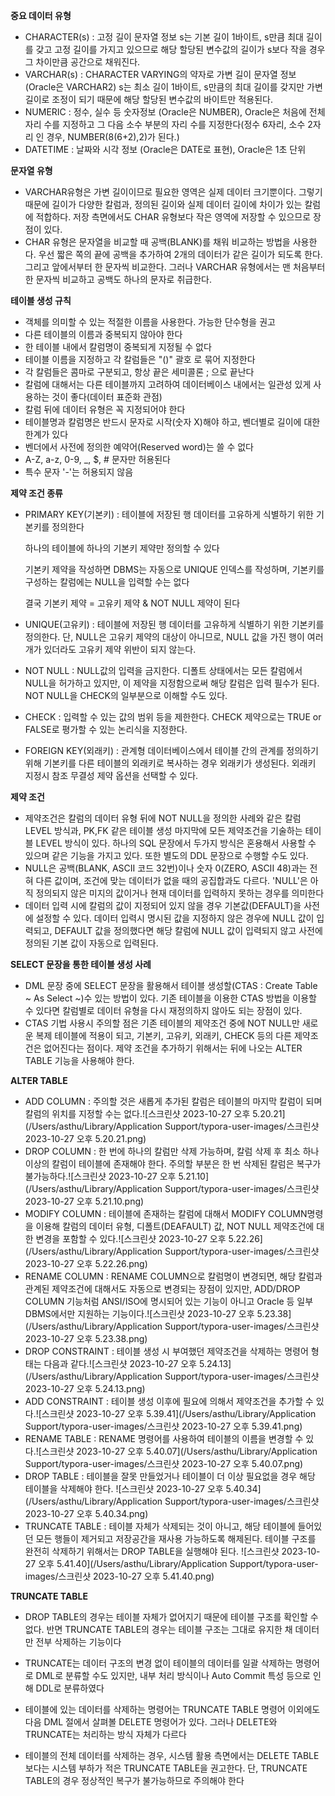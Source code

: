 **중요 데이터 유형**

- CHARACTER(s) : 고정 길이 문자열 정보 s는 기본 길이 1바이트, s만큼 최대 길이를 갖고 고정 길이를 가지고 있으므로 해당 할당된 변수값의 길이가 s보다 작을 경우 그 차이만큼 공간으로 채워진다.
- VARCHAR(s) : CHARACTER VARYING의 약자로 가변 길이 문자열 정보(Oracle은 VARCHAR2) s는 최소 길이 1바이트, s만큼의 최대 길이를 갖지만 가변 길이로 조정이 되기 때문에 해당 할당된 변수값의 바이트만 적용된다.
- NUMERIC : 정수, 실수 등 숫자정보 (Oracle은 NUMBER), Oracle은 처음에 전체 자리 수를 지정하고 그 다음 소수 부분의 자리 수를 지정한다(정수 6자리, 소수 2자리 인 경우, NUMBER(8(6+2),2)가 된다.)
- DATETIME : 날짜와 시각 정보 (Oracle은 DATE로 표현), Oracle은 1초 단위

**문자열 유형**

- VARCHAR유형은 가변 길이이므로 필요한 영역은 실제 데이터 크기뿐이다. 그렇기 때문에 길이가 다양한 칼럼과, 정의된 길이와 실제 데이터 길이에 차이가 있는 칼럼에 적합하다. 저장 측면에서도 CHAR 유형보다 작은 영역에 저장할 수 있으므로 장점이 있다.
- CHAR 유형은 문자열을 비교할 때 공백(BLANK)를 채워 비교하는 방법을 사용한다. 우선 짧은 쪽의 끝에 공백을 추가하여 2개의 데이터가 같은 길이가 되도록 한다. 그리고 앞에서부터 한 문자씩 비교한다. 그러나 VARCHAR 유형에서는 맨 처음부터 한 문자씩 비교하고 공백도 하나의 문자로 취급한다.

**테이블 생성 규칙**

- 객체를 의미할 수 있는 적절한 이름을 사용한다. 가능한 단수형을 권고
- 다른 테이블의 이름과 중복되지 않아야 한다
- 한 테이블 내에서 칼럼명이 중복되게 지정될 수 없다
- 테이블 이름을 지정하고 각 칼럼들은 "()" 괄호 로 묶어 지정한다
- 각 칼럼들은 콤마로 구분되고, 항상 끝은 세미콜론 ; 으로 끝난다
- 칼럼에 대해서는 다른 테이블까지 고려하여 데이터베이스 내에서는 일관성 있게 사용하는 것이 좋다(데이터 표준화 관점)
- 칼럼 뒤에 데이터 유형은 꼭 지정되어야 한다
- 테이블명과 칼럼명은 반드시 문자로 시작(숫자 X)해야 하고, 벤더별로 길이에 대한 한계가 있다
- 벤더에서 사전에 정의한 예약어(Reserved word)는 쓸 수 없다
- A-Z, a-z, 0-9, _, $, # 문자만 허용된다
- 특수 문자 '-'는 허용되지 않음

**제약 조건 종류**

- PRIMARY KEY(기본키) : 테이블에 저장된 행 데이터를 고유하게 식별하기 위한 기본키를 정의한다

  하나의 테이블에 하나의 기본키 제약만 정의할 수 있다

  기본키 제약을 작성하면 DBMS는 자동으로 UNIQUE 인덱스를 작성하며, 기본키를 구성하는 칼럼에는 NULL을 입력할 수는 없다

  결국 기본키 제약 = 고유키 제약 & NOT NULL 제약이 된다

- UNIQUE(고유키) : 테이블에 저장된 행 데이터를 고유하게 식별하기 위한 기본키를 정의한다. 단, NULL은 고유키 제약의 대상이 아니므로, NULL 값을 가진 행이 여러 개가 있더라도 고유키 제약 위반이 되지 않는다.

- NOT NULL : NULL값의 입력을 금지한다. 디폴트 상태에서는 모든 칼럼에서 NULL을 허가하고 있지만, 이 제약을 지정함으로써 해당 칼럼은 입력 필수가 된다. NOT NULL을 CHECK의 일부분으로 이해할 수도 있다.

- CHECK : 입력할 수 있는 값의 범위 등을 제한한다. CHECK 제약으로는 TRUE or FALSE로 평가할 수 있는 논리식을 지정한다.

- FOREIGN KEY(외래키) : 관계형 데이터베이스에서 테이블 간의 관계를 정의하기 위해 기본키를 다른 테이블의 외래키로 복사하는 경우 외래키가 생성된다. 외래키 지정시 참조 무결성 제약 옵션을 선택할 수 있다.

**제약 조건**

- 제약조건은 칼럼의 데이터 유형 뒤에 NOT NULL을 정의한 사례와 같은 칼럼 LEVEL 방식과, PK,FK 같은 테이블 생성 마지막에 모든 제약조건을 기술하는 테이블 LEVEL 방식이 있다. 하나의 SQL 문장에서 두가지 방식은 혼용해서 사용할 수 있으며 같은 기능을 가지고 있다. 또한 별도의 DDL 문장으로 수행할 수도 있다.
- NULL은 공백(BLANK, ASCII 코드 32번)이나 숫자 0(ZERO, ASCII 48)과는 전혀 다른 값이며, 조건에 맞는 데이터가 없을 때의 공집합과도 다르다. 'NULL'은 아직 정의되지 않은 미지의 값이거나 현재 데이터를 입력하지 못하는 경우를 의미한다
- 데이터 입력 시에 칼럼의 값이 지정되어 있지 않을 경우 기본값(DEFAULT)을 사전에 설정할 수 있다. 데이터 입력시 명시된 값을 지정하지 않은 경우에 NULL 값이 입력되고, DEFAULT 값을 정의했다면 해당 칼럼에 NULL 값이 입력되지 않고 사전에 정의된 기본 값이 자동으로 입력된다.

**SELECT 문장을 통한 테이블 생성 사례**

- DML 문장 중에 SELECT 문장을 활용해서 테이블 생성할(CTAS : Create Table ~ As Select ~)수 있는 방법이 있다. 기존 테이블을 이용한 CTAS 방법을 이용할 수 있다면 칼럼별로 데이터 유형을 다시 재정의하지 않아도 되는 장점이 있다.
- CTAS 기법 사용시 주의할 점은 기존 테이블의 제약조건 중에 NOT NULL만 새로운 복제 테이블에 적용이 되고, 기본키, 고유키, 외래키, CHECK 등의 다른 제약조건은 없어진다는 점이다. 제약 조건을 추가하기 위해서는 뒤에 나오는 ALTER TABLE 기능을 사용해야 한다.

**ALTER TABLE**

- ADD COLUMN : 주의할 것은 새롭게 추가된 칼럼은 테이블의 마지막 칼럼이 되며 칼럼의 위치를 지정할 수는 없다.![스크린샷 2023-10-27 오후 5.20.21](/Users/asthu/Library/Application Support/typora-user-images/스크린샷 2023-10-27 오후 5.20.21.png)
- DROP COLUMN : 한 번에 하나의 칼럼만 삭제 가능하며, 칼럼 삭제 후 최소 하나 이상의 칼럼이 테이블에 존재해야 한다. 주의할 부분은 한 번 삭제된 칼럼은 복구가 불가능하다.![스크린샷 2023-10-27 오후 5.21.10](/Users/asthu/Library/Application Support/typora-user-images/스크린샷 2023-10-27 오후 5.21.10.png)
- MODIFY COLUMN : 테이블에 존재하는 칼럼에 대해서 MODIFY COLUMN명령을 이용해 칼럼의 데이터 유형, 디폴트(DEAFAULT) 값, NOT NULL 제약조건에 대한 변경을 포함할 수 있다.![스크린샷 2023-10-27 오후 5.22.26](/Users/asthu/Library/Application Support/typora-user-images/스크린샷 2023-10-27 오후 5.22.26.png)
- RENAME COLUMN : RENAME COLUMN으로 칼럼명이 변경되면, 해당 칼럼과 관계된 제약조건에 대해서도 자동으로 변경되는 장점이 있지만, ADD/DROP COLUMN 기능처럼 ANSI/ISO에 명시되어 있는 기능이 아니고 Oracle 등 일부 DBMS에서만 지원하는 기능이다.![스크린샷 2023-10-27 오후 5.23.38](/Users/asthu/Library/Application Support/typora-user-images/스크린샷 2023-10-27 오후 5.23.38.png)
- DROP CONSTRAINT : 테이블 생성 시 부여했던 제약조건을 삭제하는 명령어 형태는 다음과 같다.![스크린샷 2023-10-27 오후 5.24.13](/Users/asthu/Library/Application Support/typora-user-images/스크린샷 2023-10-27 오후 5.24.13.png)
- ADD CONSTRAINT : 테이블 생성 이후에 필요에 의해서 제약조건을 추가할 수 있다.![스크린샷 2023-10-27 오후 5.39.41](/Users/asthu/Library/Application Support/typora-user-images/스크린샷 2023-10-27 오후 5.39.41.png)
- RENAME TABLE : RENAME 명령어를 사용하여 테이블의 이름을 변경할 수 있다.![스크린샷 2023-10-27 오후 5.40.07](/Users/asthu/Library/Application Support/typora-user-images/스크린샷 2023-10-27 오후 5.40.07.png)
- DROP TABLE : 테이블을 잘못 만들었거나 테이블이 더 이상 필요없을 경우 해당 테이블을 삭제해야 한다. ![스크린샷 2023-10-27 오후 5.40.34](/Users/asthu/Library/Application Support/typora-user-images/스크린샷 2023-10-27 오후 5.40.34.png)
- TRUNCATE TABLE : 테이블 자체가 삭제되는 것이 아니고, 해당 테이블에 들어있던 모든 행들이 제거되고 저장공간을 재사용 가능하도록 해제된다. 테이블 구조를 완전히 삭제하기 위해서는 DROP TABLE을 실행해야 된다. ![스크린샷 2023-10-27 오후 5.41.40](/Users/asthu/Library/Application Support/typora-user-images/스크린샷 2023-10-27 오후 5.41.40.png)

**TRUNCATE TABLE**

- DROP TABLE의 경우는 테이블 자체가 없어지기 때문에 테이블 구조를 확인할 수 없다. 반면 TRUNCATE TABLE의 경우는 테이블 구조는 그대로 유지한 채 데이터만 전부 삭제하는 기능이다

- TRUNCATE는 데이터 구조의 변경 없이 테이블의 데이터를 일괄 삭제하는 명령어로 DML로 분류할 수도 있지만, 내부 처리 방식이나 Auto Commit 특성 등으로 인해 DDL로 분류하였다

- 테이블에 있는 데이터를 삭제하는 명령어는 TRUNCATE TABLE 명령어 이외에도 다음 DML 절에서 살펴볼 DELETE 명령어가 있다. 그러나 DELETE와 TRUNCATE는 처리하는 방식 자체가 다르다

- 테이블의 전체 데이터를 삭제하는 경우, 시스템 활용 측면에서는 DELETE TABLE 보다는 시스템 부하가 적은 TRUNCATE TABLE을 권고한다. 단, TRUNCATE TABLE의 경우 정상적인 복구가 불가능하므로 주의해야 한다

  